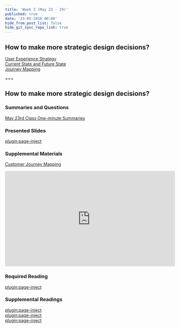 ```yaml
---
title: 'Week 3 (May 23 - 29)'
published: true
date: '23-05-2018 00:00'
hide_from_post_list: false
hide_git_sync_repo_link: true
---
```


## How to make more strategic design decisions?  
[User Experience Strategy](https://paulhibbitts.net/cmpt-363-182/pdfs/cmpt-363-182-strategic-ux-design.pdf#page=5)  
[Current State and Future State](https://paulhibbitts.net/cmpt-363-182/pdfs/cmpt-363-182-strategic-ux-design.pdf#page=31)  
[Journey Mapping](https://paulhibbitts.net/cmpt-363-182/pdfs/cmpt-363-182-strategic-ux-design.pdf#page=56)  

===

## **How to make more strategic design decisions?**

### Summaries and Questions  
[May 23rd Class One-minute Summaries](https://canvas.sfu.ca/courses/38847/assignments/292813)

### Presented Slides  
[plugin:page-inject](/182/all-slides/week-03)

### Supplemental Materials  
[Customer Journey Mapping](https://www.youtube.com/watch?v=a40QYgO-_aM)  
<div class="embed-responsive embed-responsive-4by3"><iframe width="560" height="315" src="https://www.youtube.com/embed/a40QYgO-_aM" frameborder="0" allow="autoplay; encrypted-media" allowfullscreen></iframe></div>

### Required Reading  
[plugin:page-inject](/182/all-readings/week-03)

### Supplemental Readings  
[plugin:page-inject](/182/ux-techniques-guide/how-to-understand-and-communicate-peoples-needs-and-behaviors/interviews)  
[plugin:page-inject](/182/ux-techniques-guide/how-to-make-more-strategic-design-decisions/journey-mapping)  
[plugin:page-inject](/182/ux-techniques-guide/how-to-make-more-strategic-design-decisions/user-experience-strategy)  
